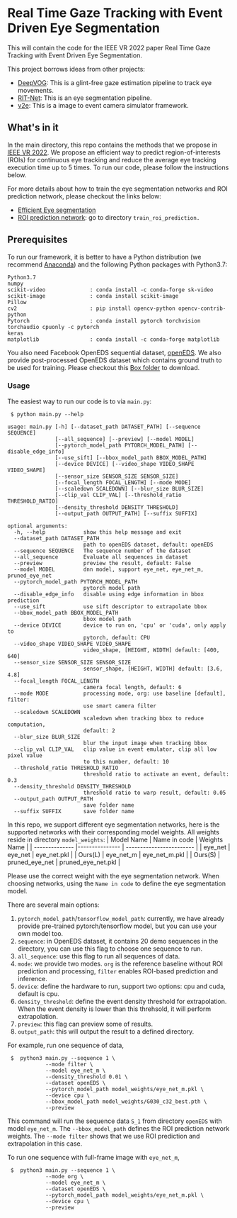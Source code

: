 # Real Time Gaze Tracking with Event Driven Eye Segmentation

This will contain the code for the IEEE VR 2022 paper Real Time Gaze Tracking with Event Driven Eye Segmentation.


This project borrows ideas from other projects:
* [DeepVOG](https://github.com/pydsgz/DeepVOG): This is a glint-free gaze estimation pipeline to track eye movements.
* [RIT-Net](https://github.com/AayushKrChaudhary/RITnet): This is an eye segmentation pipeline.
* [v2e](https://github.com/SensorsINI/v2e): This is a image to event camera simulator framework.

## What's in it

In the main directory, this repo contains the methods that we propose in [IEEE VR 2022](https://www.cs.rochester.edu/horizon/pubs/vr22.pdf). We propose an efficient way to predict region-of-interests (ROIs) for continuous eye tracking and reduce the average eye tracking execution time up to 5 times. To run our code, please follow the instructions below.

For more details about how to train the eye segmentation networks and ROI prediction network, please checkout the links below:
* [Efficient Eye segmentation]()
* [ROI prediction network](https://github.com/horizon-research/edgaze/tree/main/train_roi_prediction): go to directory `train_roi_prediction.`

## Prerequisites

To run our framework, it is better to have a Python distribution (we recommend [Anaconda](https://www.anaconda.com/)) and the following Python packages with Python3.7:

```
Python3.7
numpy
scikit-video              : conda install -c conda-forge sk-video 
scikit-image              : conda install scikit-image
Pillow
cv2                       : pip install opencv-python opencv-contrib-python 
Pytorch                   : conda install pytorch torchvision torchaudio cpuonly -c pytorch
keras
matplotlib                : conda install -c conda-forge matplotlib
```
You also need Facebook OpenEDS sequential dataset, [openEDS](https://research.fb.com/programs/openeds-2020-challenge/). We also provide post-processed OpenEDS dataset which contains ground truth to be used for training. Please checkout this [Box folder](https://rochester.box.com/s/vwiiv4ahe6hrftf8lbulpdwxefngudeo) to download.

### Usage

The easiest way to run our code is to via `main.py`:
```
 $ python main.py --help

usage: main.py [-h] [--dataset_path DATASET_PATH] [--sequence SEQUENCE]
               [--all_sequence] [--preview] [--model MODEL]
               [--pytorch_model_path PYTORCH_MODEL_PATH] [--disable_edge_info]
               [--use_sift] [--bbox_model_path BBOX_MODEL_PATH]
               [--device DEVICE] [--video_shape VIDEO_SHAPE VIDEO_SHAPE]
               [--sensor_size SENSOR_SIZE SENSOR_SIZE]
               [--focal_length FOCAL_LENGTH] [--mode MODE]
               [--scaledown SCALEDOWN] [--blur_size BLUR_SIZE]
               [--clip_val CLIP_VAL] [--threshold_ratio THRESHOLD_RATIO]
               [--density_threshold DENSITY_THRESHOLD]
               [--output_path OUTPUT_PATH] [--suffix SUFFIX]

optional arguments:
  -h, --help            show this help message and exit
  --dataset_path DATASET_PATH
                        path to openEDS dataset, default: openEDS
  --sequence SEQUENCE   The sequence number of the dataset
  --all_sequence        Evaluate all sequences in dataset
  --preview             preview the result, default: False
  --model MODEL         dnn model, support eye_net, eye_net_m, pruned_eye_net
  --pytorch_model_path PYTORCH_MODEL_PATH
                        pytorch model path
  --disable_edge_info   disable using edge information in bbox prediction
  --use_sift            use sift descriptor to extrapolate bbox
  --bbox_model_path BBOX_MODEL_PATH
                        bbox model path
  --device DEVICE       device to run on, 'cpu' or 'cuda', only apply to
                        pytorch, default: CPU
  --video_shape VIDEO_SHAPE VIDEO_SHAPE
                        video_shape, [HEIGHT, WIDTH] default: [400, 640]
  --sensor_size SENSOR_SIZE SENSOR_SIZE
                        sensor_shape, [HEIGHT, WIDTH] default: [3.6, 4.8]
  --focal_length FOCAL_LENGTH
                        camera focal length, default: 6
  --mode MODE           processing mode, org: use baseline [default], filter:
                        use smart camera filter
  --scaledown SCALEDOWN
                        scaledown when tracking bbox to reduce computation,
                        default: 2
  --blur_size BLUR_SIZE
                        blur the input image when tracking bbox
  --clip_val CLIP_VAL   clip value in event emulator, clip all low pixel value
                        to this number, default: 10
  --threshold_ratio THRESHOLD_RATIO
                        threshold ratio to activate an event, default: 0.3
  --density_threshold DENSITY_THRESHOLD
                        threshold ratio to warp result, default: 0.05
  --output_path OUTPUT_PATH
                        save folder name
  --suffix SUFFIX       save folder name
```

In this repo, we support different eye segmentation networks, here is the supported networks with their corresponding model weights. All weights reside in directory `model_weights`:
| Model Name     | Name in code   | Weights Name             |
| -------------- |--------------- | ------------------------ |
| eye_net        | eye_net        | eye_net.pkl              |
| Ours(L)        | eye_net_m      | eye_net_m.pkl            |
| Ours(S)        | pruned_eye_net | pruned_eye_net.pkl       |

Please use the correct weight with the eye segmentation network. When choosing networks, using the `Name in code` to define the eye segmentation model.

There are several main options:
 1. `pytorch_model_path`/`tensorflow_model_path`: currently, we have already provide pre-trained pytorch/tensorflow model, but you can use your own model too.
 2. `sequence`: in OpenEDS dataset, it contains 20 demo sequences in the directory, you can use this flag to choose one sequence to run.
 3. `all_sequence`: use this flag to run all sequences of data.
 4. `mode`: we provide two modes. `org` is the reference baseline without ROI prediction and processing, `filter` enables ROI-based prediction and inference.
 5. `device`: define the hardware to run, support two options: cpu and cuda, default is cpu.
 6. `density_threshold`: define the event density threshold for extrapolation. When the event density is lower than this threhsold, it will perform extrapolation. 
 7. `preview`: this flag can preview some of results.
 8. `output_path`: this will output the result to a defined directory.

For example, run one sequence of data,
```
 $ 	python3 main.py --sequence 1 \
			--mode filter \
			--model eye_net_m \
			--density_threshold 0.01 \
			--dataset openEDS \
			--pytorch_model_path model_weights/eye_net_m.pkl \
			--device cpu \
			--bbox_model_path model_weights/G030_c32_best.pth \
			--preview
```

This command will run the sequence data `S_1` from directory `openEDS` with model `eye_net_m`. The `--bbox_model_path` defines the ROI prediction network weights. The `--mode filter` shows that we use ROI prediction and extrapolation in this case. 

To run one sequence with full-frame image with `eye_net_m`,
```
 $ 	python3 main.py --sequence 1 \
			--mode org \
			--model eye_net_m \
			--dataset openEDS \
			--pytorch_model_path model_weights/eye_net_m.pkl \
			--device cpu \
			--preview
```

